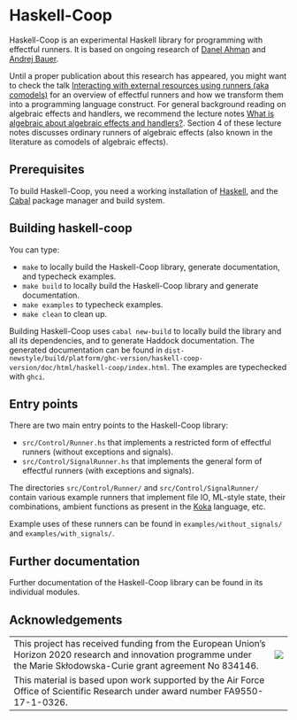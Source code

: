 # Haskell-Coop

Haskell-Coop is an experimental Haskell library for programming with effectful runners. It is based on
ongoing research of [Danel Ahman](https://danel.ahman.ee) and [Andrej Bauer](http://www.andrej.com).

Until a proper publication about this research has appeared, you might want to check the
talk [Interacting with external resources using runners (aka comodels)](https://danel.ahman.ee/talks/chocola19.pdf)
for an overview of effectful runners and how we transform them into a programming language construct.
For general background reading on algebraic effects and handlers, we recommend the lecture
notes [What is algebraic about algebraic effects and handlers?](https://arxiv.org/abs/1807.05923).
Section 4 of these lecture notes discusses ordinary runners of algebraic effects (also known in the
literature as comodels of algebraic effects).

## Prerequisites

To build Haskell-Coop, you need a working installation
of [Haskell](https://www.haskell.org/platform/), 
and the [Cabal](https://www.haskell.org/cabal/) package manager and build system.

## Building haskell-coop

You can type:

- `make` to locally build the Haskell-Coop library, generate documentation, and typecheck examples.
- `make build` to locally build the Haskell-Coop library and generate documentation.
- `make examples` to typecheck examples.
- `make clean` to clean up.

Building Haskell-Coop uses `cabal new-build` to locally build the library and all its dependencies,
and to generate Haddock documentation. The generated documentation can be found in
`dist-newstyle/build/platform/ghc-version/haskell-coop-version/doc/html/haskell-coop/index.html`.
The examples are typechecked with `ghci`.

## Entry points

There are two main entry points to the Haskell-Coop library:

- `src/Control/Runner.hs` that implements a restricted form of effectful runners (without exceptions and signals). 
- `src/Control/SignalRunner.hs` that implements the general form of effectful runners (with exceptions and signals).

The directories `src/Control/Runner/` and `src/Control/SignalRunner/` contain various example 
runners that implement file IO, ML-style state, their combinations, ambient functions as present 
in the [Koka](https://github.com/koka-lang/koka) language, etc.

Example uses of these runners can be found in `examples/without_signals/` and `examples/with_signals/`.

## Further documentation

Further documentation of the Haskell-Coop library can be found in its individual modules.

## Acknowledgements

<table>
      <tr><td>This project has received funding from the European Union’s Horizon 2020 research and innovation programme under the Marie Skłodowska-Curie grant agreement No 834146.</td><td><img src="https://danel.ahman.ee/images/eu_flag.jpg"></td></tr>
      <tr><td>This material is based upon work supported by the Air Force Office of Scientific Research under award number FA9550-17-1-0326.</td><td></td></tr>
</table>
